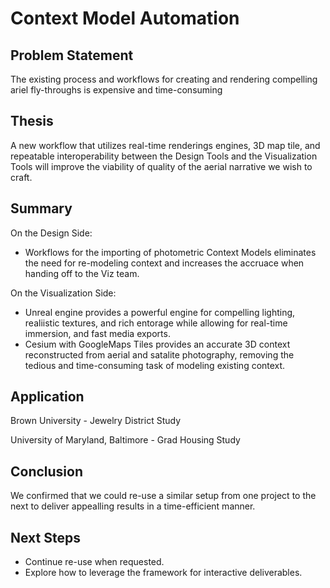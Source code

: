 # Context Model Automation

## Problem Statement
The existing process and workflows for creating and rendering compelling ariel fly-throughs is expensive and time-consuming

## Thesis
A new workflow that utilizes real-time renderings engines, 3D map tile, and repeatable interoperability between the Design Tools and the Visualization Tools will improve the viability of quality of the aerial narrative we wish to craft.

## Summary

On the Design Side:

- Workflows for the importing of photometric Context Models eliminates the need for re-modeling context and increases the accruace when handing off to the Viz team.

On the Visualization Side:

- Unreal engine provides a powerful engine for compelling lighting, realiistic textures, and rich entorage while allowing for real-time immersion, and fast media exports.
- Cesium with GoogleMaps Tiles provides an accurate 3D context reconstructed from aerial and satalite photography, removing the tedious and time-consuming task of modeling existing context.

## Application

Brown University - Jewelry District Study

University of Maryland, Baltimore - Grad Housing Study

## Conclusion
We confirmed that we could re-use a similar setup from one project to the next to deliver appealling results in a time-efficient manner.

## Next Steps
- Continue re-use when requested.
- Explore how to leverage the framework for interactive deliverables.
